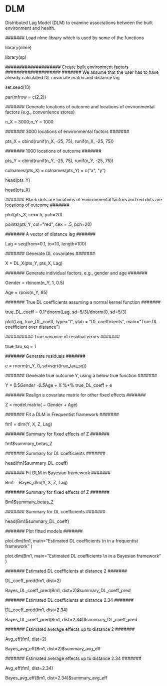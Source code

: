 # DLM
Distributed Lag Model (DLM) to examine associations between the built environment and health.


####### Load nlme library which is used by some of the functions

library(nlme)

library(sp)


#################### Create built environment factors ####################
####### We assume that the user has to have already calculated DL covariate matrix and distance lag

set.seed(10)

par(mfrow = c(2,2))

####### Generate locations of outcome and locations of environmental factors (e.g., convenience stores)

n_X = 3000;n_Y = 1000

####### 3000 locations of environmental factors #######

pts_X = cbind(runif(n_X, -25, 75), runif(n_X, -25, 75)) 

####### 1000 locations of outcome #######

pts_Y = cbind(runif(n_Y, -25, 75), runif(n_Y, -25, 75)) 

colnames(pts_X) = colnames(pts_Y) = c("x", "y") 

head(pts_Y)

head(pts_X)

####### Black dots are locations of environmental factors and red dots are locations of outcome #######

plot(pts_X, cex=.5, pch=20)

points(pts_Y, col="red", cex = .5, pch=20)

####### A vector of distance lag #######

Lag = seq(from=0.1, to=10, length=100)

####### Generate DL covariates #######

X = DL_X(pts_Y, pts_X, Lag)

####### Generate individual factors, e.g., gender and age #######

Gender = rbinom(n_Y, 1, 0.5)

Age = rpois(n_Y, 65)

####### True DL coefficients assuming a normal kernel function #######

true_DL_coeff = 0.1*dnorm(Lag, sd=5/3)/dnorm(0, sd=5/3)

plot(Lag, true_DL_coeff, type="l", ylab = "DL coefficients", main="True DL coefficient over distance")

########## True variance of residual errors #######

true_tau_sq = 1

####### Generate residuals #######

e = rnorm(n_Y, 0, sd=sqrt(true_tau_sq))

####### Generate true outcome Y, using a below true function #######

Y = 0.5*Gender -0.5*Age + X %*% true_DL_coeff + e

####### Realign a covariate matrix for other fixed effects #######

Z = model.matrix( ~ Gender + Age)   

####### Fit a DLM in Frequentist framework #######

fm1 = dlm(Y, X, Z, Lag)

####### Summary for fixed effects of Z #######

fm1$summary_betas_Z 			

####### Summary for DL coefficients #######

head(fm1$summary_DL_coeff) 			

####### Fit DLM in Bayesian framework #######

Bm1 = Bayes_dlm(Y, X, Z, Lag)

####### Summary for fixed effects of Z #######

Bm1$summary_betas_Z  			

####### Summary for DL coefficients #######

head(Bm1$summary_DL_coeff) 			

####### Plot fitted models #######

plot.dlm(fm1, main="Estimated DL coefficients \n in a frequentist framework" )

plot.dlm(Bm1, main="Estimated DL coefficients \n in a Bayesian framework" )

####### Estimated DL coefficients at distance 2 #######

DL_coeff_pred(fm1, dist=2)

Bayes_DL_coeff_pred(Bm1, dist=2)$summary_DL_coeff_pred

####### Estimated DL coefficients at distance 2.34 #######

DL_coeff_pred(fm1, dist=2.34)

Bayes_DL_coeff_pred(Bm1, dist=2.34)$summary_DL_coeff_pred

####### Estimated average effects up to distance 2 #######

Avg_eff(fm1, dist=2)

Bayes_avg_eff(Bm1, dist=2)$summary_avg_eff

####### Estimated average effects up to distance 2.34 #######

Avg_eff(fm1, dist=2.34)

Bayes_avg_eff(Bm1, dist=2.34)$summary_avg_eff

